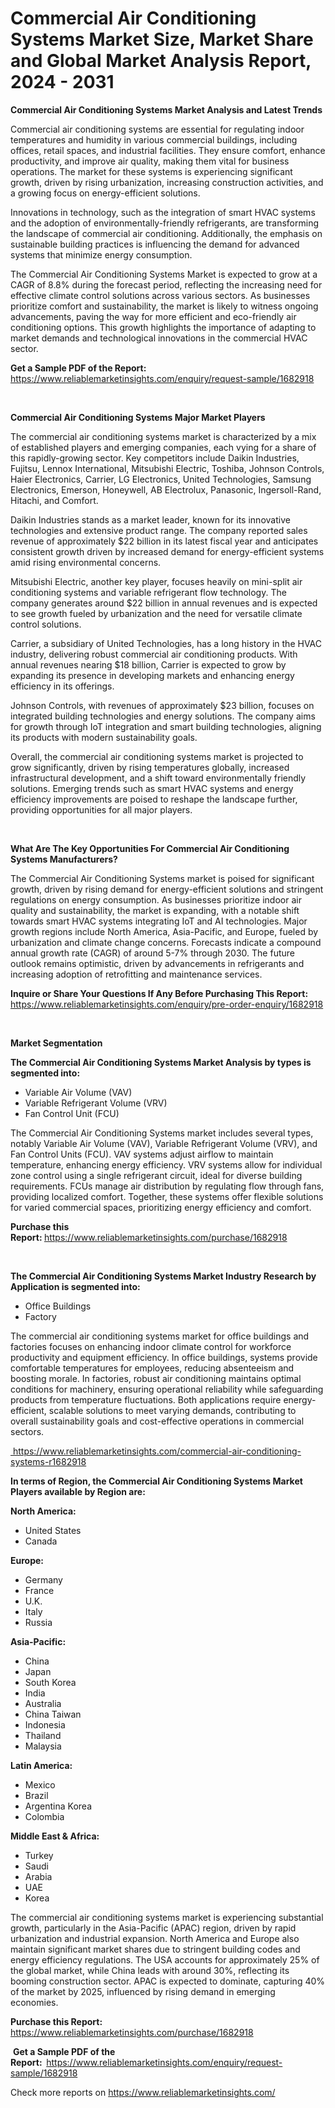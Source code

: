 <p><h1>Commercial Air Conditioning Systems Market Size, Market Share and Global Market Analysis Report, 2024 - 2031</h1></p><p><strong>Commercial Air Conditioning Systems Market Analysis and Latest Trends</strong></p>
<p><p>Commercial air conditioning systems are essential for regulating indoor temperatures and humidity in various commercial buildings, including offices, retail spaces, and industrial facilities. They ensure comfort, enhance productivity, and improve air quality, making them vital for business operations. The market for these systems is experiencing significant growth, driven by rising urbanization, increasing construction activities, and a growing focus on energy-efficient solutions. </p><p>Innovations in technology, such as the integration of smart HVAC systems and the adoption of environmentally-friendly refrigerants, are transforming the landscape of commercial air conditioning. Additionally, the emphasis on sustainable building practices is influencing the demand for advanced systems that minimize energy consumption. </p><p>The Commercial Air Conditioning Systems Market is expected to grow at a CAGR of 8.8% during the forecast period, reflecting the increasing need for effective climate control solutions across various sectors. As businesses prioritize comfort and sustainability, the market is likely to witness ongoing advancements, paving the way for more efficient and eco-friendly air conditioning options. This growth highlights the importance of adapting to market demands and technological innovations in the commercial HVAC sector.</p></p>
<p><strong>Get a Sample PDF of the Report:&nbsp;</strong> <a href="https://www.reliablemarketinsights.com/enquiry/request-sample/1682918?utm_campaign=1938&utm_medium=2&utm_source=Github&utm_content=ia&utm_term=30122024&utm_id=commercial-air-conditioning-systems">https://www.reliablemarketinsights.com/enquiry/request-sample/1682918</a></p>
<p>&nbsp;</p>
<p><strong>Commercial Air Conditioning Systems Major Market Players</strong></p>
<p><p>The commercial air conditioning systems market is characterized by a mix of established players and emerging companies, each vying for a share of this rapidly-growing sector. Key competitors include Daikin Industries, Fujitsu, Lennox International, Mitsubishi Electric, Toshiba, Johnson Controls, Haier Electronics, Carrier, LG Electronics, United Technologies, Samsung Electronics, Emerson, Honeywell, AB Electrolux, Panasonic, Ingersoll-Rand, Hitachi, and Comfort.</p><p>Daikin Industries stands as a market leader, known for its innovative technologies and extensive product range. The company reported sales revenue of approximately $22 billion in its latest fiscal year and anticipates consistent growth driven by increased demand for energy-efficient systems amid rising environmental concerns.</p><p>Mitsubishi Electric, another key player, focuses heavily on mini-split air conditioning systems and variable refrigerant flow technology. The company generates around $22 billion in annual revenues and is expected to see growth fueled by urbanization and the need for versatile climate control solutions.</p><p>Carrier, a subsidiary of United Technologies, has a long history in the HVAC industry, delivering robust commercial air conditioning products. With annual revenues nearing $18 billion, Carrier is expected to grow by expanding its presence in developing markets and enhancing energy efficiency in its offerings.</p><p>Johnson Controls, with revenues of approximately $23 billion, focuses on integrated building technologies and energy solutions. The company aims for growth through IoT integration and smart building technologies, aligning its products with modern sustainability goals.</p><p>Overall, the commercial air conditioning systems market is projected to grow significantly, driven by rising temperatures globally, increased infrastructural development, and a shift toward environmentally friendly solutions. Emerging trends such as smart HVAC systems and energy efficiency improvements are poised to reshape the landscape further, providing opportunities for all major players.</p></p>
<p>&nbsp;</p>
<p><strong>What Are The Key Opportunities For Commercial Air Conditioning Systems Manufacturers?</strong></p>
<p><p>The Commercial Air Conditioning Systems market is poised for significant growth, driven by rising demand for energy-efficient solutions and stringent regulations on energy consumption. As businesses prioritize indoor air quality and sustainability, the market is expanding, with a notable shift towards smart HVAC systems integrating IoT and AI technologies. Major growth regions include North America, Asia-Pacific, and Europe, fueled by urbanization and climate change concerns. Forecasts indicate a compound annual growth rate (CAGR) of around 5-7% through 2030. The future outlook remains optimistic, driven by advancements in refrigerants and increasing adoption of retrofitting and maintenance services.</p></p>
<p><strong>Inquire or Share Your Questions If Any Before Purchasing This Report:</strong> <a href="https://www.reliablemarketinsights.com/enquiry/pre-order-enquiry/1682918?utm_campaign=1938&utm_medium=2&utm_source=Github&utm_content=ia&utm_term=30122024&utm_id=commercial-air-conditioning-systems">https://www.reliablemarketinsights.com/enquiry/pre-order-enquiry/1682918</a></p>
<p>&nbsp;</p>
<p><strong>Market Segmentation</strong></p>
<p><strong>The Commercial Air Conditioning Systems Market Analysis by types is segmented into:</strong></p>
<p><ul><li>Variable Air Volume (VAV)</li><li>Variable Refrigerant Volume (VRV)</li><li>Fan Control Unit (FCU)</li></ul></p>
<p><p>The Commercial Air Conditioning Systems market includes several types, notably Variable Air Volume (VAV), Variable Refrigerant Volume (VRV), and Fan Control Units (FCU). VAV systems adjust airflow to maintain temperature, enhancing energy efficiency. VRV systems allow for individual zone control using a single refrigerant circuit, ideal for diverse building requirements. FCUs manage air distribution by regulating flow through fans, providing localized comfort. Together, these systems offer flexible solutions for varied commercial spaces, prioritizing energy efficiency and comfort.</p></p>
<p><strong>Purchase this Report:&nbsp;</strong><a href="https://www.reliablemarketinsights.com/purchase/1682918?utm_campaign=1938&utm_medium=2&utm_source=Github&utm_content=ia&utm_term=30122024&utm_id=commercial-air-conditioning-systems">https://www.reliablemarketinsights.com/purchase/1682918</a></p>
<p>&nbsp;</p>
<p><strong>The Commercial Air Conditioning Systems Market Industry Research by Application is segmented into:</strong></p>
<p><ul><li>Office Buildings</li><li>Factory</li></ul></p>
<p><p>The commercial air conditioning systems market for office buildings and factories focuses on enhancing indoor climate control for workforce productivity and equipment efficiency. In office buildings, systems provide comfortable temperatures for employees, reducing absenteeism and boosting morale. In factories, robust air conditioning maintains optimal conditions for machinery, ensuring operational reliability while safeguarding products from temperature fluctuations. Both applications require energy-efficient, scalable solutions to meet varying demands, contributing to overall sustainability goals and cost-effective operations in commercial sectors.</p></p>
<p><a href="https://www.reliablemarketinsights.com/commercial-air-conditioning-systems-r1682918?utm_campaign=1938&utm_medium=2&utm_source=Github&utm_content=ia&utm_term=30122024&utm_id=commercial-air-conditioning-systems">&nbsp;https://www.reliablemarketinsights.com/commercial-air-conditioning-systems-r1682918</a></p>
<p><strong>In terms of Region, the Commercial Air Conditioning Systems Market Players available by Region are:</strong></p>
<p>
    <p> <strong> North America: </strong>
        <ul>
            <li>United States</li>
            <li>Canada</li>
        </ul>
        </p> 
    <p> <strong> Europe: </strong>
        <ul>
            <li>Germany</li>
            <li>France</li>
            <li>U.K.</li>
            <li>Italy</li>
            <li>Russia</li>
        </ul>
        </p> 
    <p> <strong> Asia-Pacific: </strong>
        <ul>
            <li>China</li>
            <li>Japan</li>
            <li>South Korea</li>
            <li>India</li>
            <li>Australia</li>
            <li>China Taiwan</li>
            <li>Indonesia</li>
            <li>Thailand</li>
            <li>Malaysia</li>
        </ul>
        </p> 
    <p> <strong> Latin America: </strong>
        <ul>
            <li>Mexico</li>
            <li>Brazil</li>
            <li>Argentina Korea</li>
            <li>Colombia</li>
        </ul>
        </p> 
    <p> <strong> Middle East & Africa: </strong>
        <ul>
            <li>Turkey</li>
            <li>Saudi</li>
            <li>Arabia</li>
            <li>UAE</li>
            <li>Korea</li>
        </ul>
    </p>
    </p>
<p><p>The commercial air conditioning systems market is experiencing substantial growth, particularly in the Asia-Pacific (APAC) region, driven by rapid urbanization and industrial expansion. North America and Europe also maintain significant market shares due to stringent building codes and energy efficiency regulations. The USA accounts for approximately 25% of the global market, while China leads with around 30%, reflecting its booming construction sector. APAC is expected to dominate, capturing 40% of the market by 2025, influenced by rising demand in emerging economies.</p></p>
<p><strong>Purchase this Report: </strong><a href="https://www.reliablemarketinsights.com/purchase/1682918?utm_campaign=1938&utm_medium=2&utm_source=Github&utm_content=ia&utm_term=30122024&utm_id=commercial-air-conditioning-systems">https://www.reliablemarketinsights.com/purchase/1682918</a></p>
<p>&nbsp;<strong>Get a Sample PDF of the Report:&nbsp;&nbsp;</strong><a href="https://www.reliablemarketinsights.com/enquiry/request-sample/1682918?utm_campaign=1938&utm_medium=2&utm_source=Github&utm_content=ia&utm_term=30122024&utm_id=commercial-air-conditioning-systems">https://www.reliablemarketinsights.com/enquiry/request-sample/1682918</a></p>
<p><strong></strong></p>
<p>Check more reports on <a href="https://www.reliablemarketinsights.com/?utm_campaign=1938&utm_medium=2&utm_source=Github&utm_content=ia&utm_term=30122024&utm_id=commercial-air-conditioning-systems">https://www.reliablemarketinsights.com/</a></p>